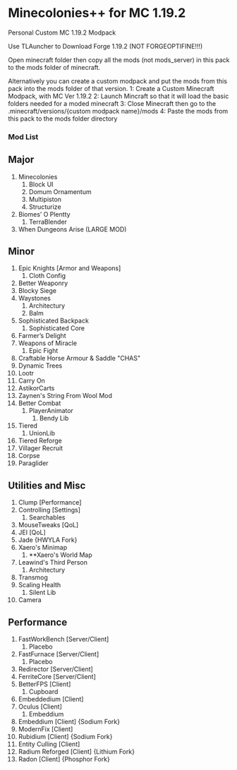 # Minecolonies++ for MC 1.19.2
Personal Custom MC 1.19.2 Modpack

Use TLAuncher to Download Forge 1.19.2 (NOT FORGEOPTIFINE!!!)

Open minecraft folder then copy all the mods (not mods_server) in this pack to the mods folder of minecraft.

Alternatively you can create a custom modpack and put the mods from this pack into the mods folder of that version.
1: Create a Custom Minecraft Modpack, with MC Ver 1.19.2
2: Launch Mincraft so that it will load the basic folders needed for a moded minecraft
3: Close Minecraft then go to the .minecraft/versions/{custom modpack name}/mods
4: Paste the mods from this pack to the mods folder directory

### Mod List

## Major
1. Minecolonies
    1. Block UI
    2. Domum Ornamentum
    3. Multipiston
    4. Structurize
2. Biomes’ O Plentty
    1. TerraBlender
3. When Dungeons Arise (LARGE MOD)

## Minor
1. Epic Knights [Armor and Weapons]
    1. Cloth Config
2. Better Weaponry
3. Blocky Siege
4. Waystones
    1. Architectury
    2. Balm
5. Sophisticated Backpack
    1. Sophisticated Core
6. Farmer’s Delight
7. Weapons of Miracle
    1. Epic Fight
8. Craftable Horse Armour & Saddle "CHAS"
9. Dynamic Trees
10. Lootr
11. Carry On
12. AstikorCarts
13. Zaynen's String From Wool Mod
14. Better Combat
    1. PlayerAnimator
        1. Bendy Lib
15. Tiered
    1. UnionLib
16. Tiered Reforge
17. Villager Recruit
18. Corpse
19. Paraglider

## Utilities and Misc
1. Clump [Performance]
2. Controlling [Settings]
    1. Searchables
3. MouseTweaks [QoL]
4. JEI [QoL]
5. Jade {HWYLA Fork}
6. Xaero's Minimap
    1. **Xaero's World Map
7. Leawind's Third Person
    1. Architectury
8. Transmog
9. Scaling Health
    1. Silent Lib
10. Camera

## Performance
1. FastWorkBench [Server/Client]
    1. Placebo
2. FastFurnace [Server/Client]
    1. Placebo
3. Redirector [Server/Client]
4. FerriteCore [Server/Client]
5. BetterFPS [Client]
    1. Cupboard
6. Embeddedium [Client]
7. Oculus [Client]
    1. Embeddium
8. Embeddium [Client] {Sodium Fork}
9. ModernFix [Client]
10. Rubidium [Client] {Sodium Fork}
11. Entity Culling [Client]
12. Radium Reforged [Client] {Lithium Fork}
13. Radon [Client] {Phosphor Fork}
